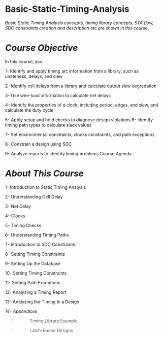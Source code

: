 # Basic-Static-Timing-Analysis

*Basic Static Timing Analysis concepts, timing library concepts, STA flow, SDC constraints creation and description etc are shown in this course*.

# *Course Objective*

In this course, you

1- Identify and apply timing arc information from a library, such as unateness, delays, and slew

2- Identify cell delays from a library and calculate output slew degradation

3- Use wire-load information to calculate net delays

4- Identify the properties of a clock, including period, edges, and slew, and calculate the duty cycle

5- Apply setup and hold checks to diagnose design violations 
6- Identify timing path types to calculate slack values

7- Set environmental constraints, clocks constraints, and path exceptions 

8- Constrain a design using SDC

9- Analyze reports to identify timing problems 
Course Agenda

# *About This Course*

1- Introduction to Static Timing Analysis

2- Understanding Cell Delay 

3- Net Delay

4- Clocks 

5- Timing Checks 

6- Understanding Timing Paths

7- Introduction to SDC Constraints

8- Setting Timing Constraints

9- Setting Up the Database

10- Setting Timing Constraints

11- Setting Path Exceptions 

12- Analyzing a Timing Report

13- Analyzing the Timing in a Design

*14- Appendices*

>>Timing Library Example

>>Latch-Based Designs
